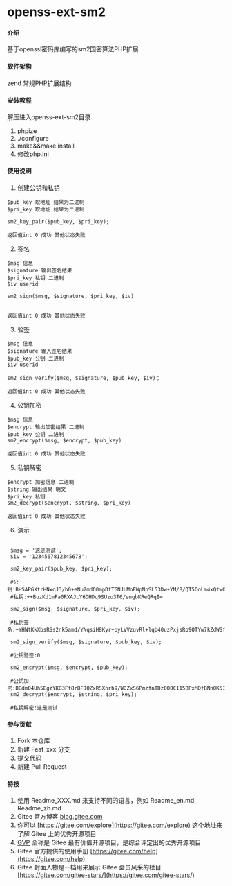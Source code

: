 # openss-ext-sm2

#### 介绍
基于openssl密码库编写的sm2国密算法PHP扩展

#### 软件架构
zend 常规PHP扩展结构

#### 安装教程
解压进入openss-ext-sm2目录

1.  phpize
2.  ./configure
3.  make&&make install
4.  修改php.ini

#### 使用说明

1.  创建公钥和私钥
```
$pub_key 取地址 结果为二进制
$pri_key 取地址 结果为二进制

sm2_key_pair($pub_key, $pri_key);

返回值int 0 成功 其他状态失败

```
2.  签名
```
$msg 信息
$signature 输出签名结果
$pri_key 私钥 二进制
$iv userid 

sm2_sign($msg, $signature, $pri_key, $iv)


返回值int 0 成功 其他状态失败

```
3.  验签
```
$msg 信息
$signature 输入签名结果
$pub_key 公钥 二进制
$iv userid

sm2_sign_verify($msg, $signature, $pub_key, $iv)；

返回值int 0 成功 其他状态失败
```
4. 公钥加密
```
$msg 信息
$encrypt 输出加密结果 二进制 
$pub_key 公钥 二进制
sm2_encrypt($msg, $encrypt, $pub_key)

返回值int 0 成功 其他状态失败
```
5. 私钥解密
```
$encrypt 加密信息 二进制
$string 输出结果 明文
$pri_key 私钥
sm2_decrypt($encrypt, $string, $pri_key)

返回值int 0 成功 其他状态失败
```
6. 演示
```

 $msg = '这是测试';
 $iv = '1234567812345678';

 sm2_key_pair($pub_key, $pri_key);

 #公钥:BHSAPGXtrHNxqJ3/b0+eNu2mdO0mpDfTGNJUMoEWpNpSL53Dw+YM/B/QT5OoLm4xQtw0hZY5wlWTR+cD629Grek=
 #私钥:++BuzKd1mPa0RXAJcY6DHDq9SUzo3T6/engbKReQRqI=

 sm2_sign($msg, $signature, $pri_key, $iv);

 #私钥签名:+YHNtKkXbsRSs2nk5amd/YNqsiH8Kyr+oyLVVzuvRl+lqb40uzPxjsRo9QTYw7kZdWSfvM5lbxDMfF0cugQNfQ==

 sm2_sign_verify($msg, $signature, $pub_key, $iv);

 #公钥验签:0

 sm2_encrypt($msg, $encrypt, $pub_key);

 #公钥加密:BBdm04Uh5EgzYKG3Ff8rBFJQZxRSXnrh9/WDZxS6PmzfnTDz0O0C115BPxMDfBNnOK5Ixs9kHTJPNSDoiHoiEmrnuotKN53rxnJtNd3MTbRjJOQ0sas9Kdktl1eHzj2/eseNaGh0LHZIOrBxAQ==
 sm2_decrypt($encrypt, $string, $pri_key);

 #私钥解密:这是测试

```
#### 参与贡献

1.  Fork 本仓库
2.  新建 Feat_xxx 分支
3.  提交代码
4.  新建 Pull Request


#### 特技

1.  使用 Readme\_XXX.md 来支持不同的语言，例如 Readme\_en.md, Readme\_zh.md
2.  Gitee 官方博客 [blog.gitee.com](https://blog.gitee.com)
3.  你可以 [https://gitee.com/explore](https://gitee.com/explore) 这个地址来了解 Gitee 上的优秀开源项目
4.  [GVP](https://gitee.com/gvp) 全称是 Gitee 最有价值开源项目，是综合评定出的优秀开源项目
5.  Gitee 官方提供的使用手册 [https://gitee.com/help](https://gitee.com/help)
6.  Gitee 封面人物是一档用来展示 Gitee 会员风采的栏目 [https://gitee.com/gitee-stars/](https://gitee.com/gitee-stars/)
